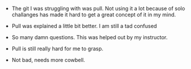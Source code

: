 * The git I was struggling with was pull. Not using it a lot because of solo challanges has made it hard to get a great concept of it in my mind.

* Pull was explained a little bit better. I am still a tad confused

* So many damn questions. This was helped out by my instructor.

* Pull is still really hard for me to grasp.

* Not bad, needs more cowbell.